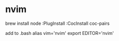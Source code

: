 # nvim

brew install node
:PlugInstall
:CocInstall coc-pairs

add to .bash
alias vim='nvim'
export EDITOR='nvim'

